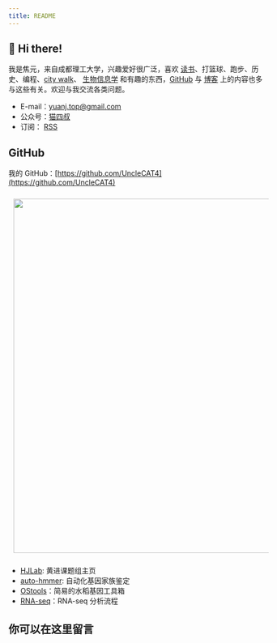 ```yaml
---
title: README
---
```


## 👋 Hi there!

我是焦元，来自成都理工大学，兴趣爱好很广泛，喜欢 [读书](https://yuanj.top/tags/notes/)、打篮球、跑步、历史、编程、[city walk](https://yuanj.top/tags/travels/)、 [生物信息学](https://yuanj.top/tags/bioinformatics/) 和有趣的东西，[GitHub](https://github.com/UncleCAT4) 与 [博客](https://yuanj.top/) 上的内容也多与这些有关。欢迎与我交流各类问题。

- E-mail：yuanj.top@gmail.com
- 公众号：[猫四叔](/images/wechat.jpg)
- 订阅： [RSS](/index.xml)

## GitHub

我的 GitHub：[https://github.com/UncleCAT4](https://github.com/UncleCAT4)

<img src="http://ghchart.rshah.org/UncleCAT4" style="width:700px;border:10px solid rgba(255, 255, 255, 0);" align="center"/>

- [HJLab](https://github.com/UncleCAT4/HJlab): 黄进课题组主页
- [auto-hmmer](https://github.com/UncleCAT4/auto-hmmer): 自动化基因家族鉴定
- [OStools](https://github.com/UncleCAT4/OStools)：简易的水稻基因工具箱
- [RNA-seq](https://github.com/YuanJ2003/RNA-seq)：RNA-seq 分析流程

## 你可以在这里留言

<script src="https://giscus.app/client.js"
        data-repo="UncleCAT4/blog"
        data-repo-id="R_kgDOKXKUsQ"
        data-category="Announcements"
        data-category-id="DIC_kwDOKXKUsc4CZj38"
        data-mapping="title"
        data-strict="0"
        data-reactions-enabled="0"
        data-emit-metadata="0"
        data-input-position="bottom"
        data-theme="preferred_color_scheme"
        data-lang="en"
        crossorigin="anonymous"
        async>
</script>
